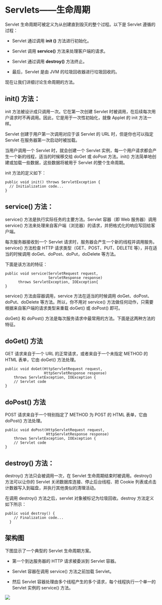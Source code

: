 # Servlets——生命周期

Servlet 生命周期可被定义为从创建直到毁灭的整个过程。以下是 Servlet 遵循的过程：

- Servlet 通过调用 **init ()** 方法进行初始化。

- Servlet 调用 **service()** 方法来处理客户端的请求。

- Servlet 通过调用 **destroy()** 方法终止。

- 最后，Servlet 是由 JVM 的垃圾回收器进行垃圾回收的。

现在让我们详细讨论生命周期的方法。

## init() 方法：

init 方法被设计成只调用一次。它在第一次创建 Servlet 时被调用，在后续每次用户请求时不再调用。因此，它是用于一次性初始化，就像 Applet 的 init 方法一样。

Servlet 创建于用户第一次调用对应于该 Servlet 的 URL 时，但是你也可以指定 Servlet 在服务器第一次启动时被加载。

当用户调用一个 Servlet 时，就会创建一个 Servlet 实例，每一个用户请求都会产生一个新的线程，适当的时候移交给 doGet 或 doPost 方法。init() 方法简单地创建或加载一些数据，这些数据将被用于 Servlet 的整个生命周期。

init 方法的定义如下：

``` 
public void init() throws ServletException {
  // Initialization code...
}
```

## service() 方法：

service() 方法是执行实际任务的主要方法。Servlet 容器（即 Web 服务器）调用 service() 方法来处理来自客户端（浏览器）的请求，并把格式化的响应写回给客户端。

每次服务器接收到一个 Servlet 请求时，服务器会产生一个新的线程并调用服务。service() 方法检查 HTTP 请求类型（GET、POST、PUT、DELETE 等），并在适当的时候调用 doGet、doPost、doPut，doDelete 等方法。

下面是该方法的特征：

``` 
public void service(ServletRequest request, 
                    ServletResponse response) 
      throws ServletException, IOException{
}
```

service() 方法由容器调用，service 方法在适当的时候调用 doGet、doPost、doPut、doDelete 等方法。所以，你不用对 service() 方法做任何动作，只需要根据来自客户端的请求类型来重载 doGet() 或 doPost() 即可。

doGet() 和 doPost() 方法是每次服务请求中最常用的方法。下面是这两种方法的特征。

## doGet() 方法

GET 请求来自于一个 URL 的正常请求，或者来自于一个未指定 METHOD 的 HTML 表单，它由 doGet() 方法处理。

``` 
public void doGet(HttpServletRequest request,
                  HttpServletResponse response)
    throws ServletException, IOException {
    // Servlet code
}
```

## doPost() 方法

POST 请求来自于一个特别指定了 METHOD 为 POST 的 HTML 表单，它由 doPost() 方法处理。

``` 
public void doPost(HttpServletRequest request,
                   HttpServletResponse response)
    throws ServletException, IOException {
    // Servlet code
}
```

## destroy() 方法：

destroy() 方法只会被调用一次，在 Servlet 生命周期结束时被调用。destroy() 方法可以让你的 Servlet 关闭数据库连接、停止后台线程、把 Cookie 列表或点击计数器写入到磁盘，并执行其他类似的清理活动。

在调用 destroy() 方法之后，servlet 对象被标记为垃圾回收。destroy 方法定义如下所示：

``` 
public void destroy() {
    // Finalization code...
  }
```

## 架构图

下图显示了一个典型的 Servlet 生命周期方案。

- 第一个到达服务器的 HTTP 请求被委派到 Servlet 容器。

- Servlet 容器在调用 service() 方法之前加载 Servlet。

- 然后 Servlet 容器处理由多个线程产生的多个请求，每个线程执行一个单一的 Servlet 实例的 service() 方法。

![](../images/lifecycle1.jpg)
